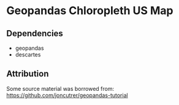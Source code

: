 Geopandas Chloropleth US Map
============================

Dependencies
------------

- geopandas
- descartes

Attribution
-----------

Some source material was borrowed from: https://github.com/joncutrer/geopandas-tutorial
